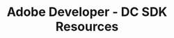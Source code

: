 ---
title: Adobe Developer - DC SDK Resources
frameSrc: https://developer-stage.adobe.com/document-services/use-cases/
---
